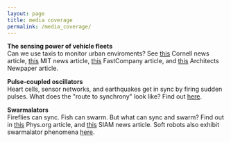 ```yaml
---
layout: page
title: media coverage
permalink: /media_coverage/
---
```



**The sensing power of vehicle fleets** <br/>
Can we use taxis to monitor urban enviroments? See
[this](http://news.cornell.edu/stories/2019/06/how-many-taxis-can-scan-city-fewer-youd-think)
Cornell news article, [this](http://news.mit.edu/2019/sensor-vehicles-map-city-0611) MIT news
article,
[this](https://www.fastcompany.com/90372824/the-hidden-way-cabs-could-bolster-healthy-living-in-cities)
FastCompany article, and
[this](https://archpaper.com/2019/07/sensor-mounted-taxis-mit-senseable-city-lab/) Architects Newpaper article.


**Pulse-coupled oscillators** <br/>
Heart cells, sensor networks, and earthquakes get in sync by firing sudden pulses. What does the "route to synchrony" look like? Find out [here](http://physics.aps.org/synopsis-for/10.1103/PhysRevLett.115.064101).


**Swarmalators** <br/>
Fireflies can sync. Fish can swarm. But what can sync and swarm? Find out in [this](https://phys.org/news/2017-11-mathematician-swarmalators-future-science.html) Phys.org article, and [this](https://sinews.siam.org/Details-Page/self-organization-in-space-and-time) SIAM news article. Soft robots also exhibit swarmalator phenomena [here](https://www.sciencedaily.com/releases/2021/03/210316112319.htm). 
